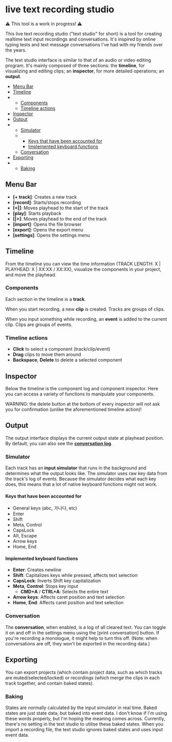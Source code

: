 # live text recording studio

⚠️ This tool is a work in progress! ⚠️

This live text recording studio ("text studio" for short) is a tool for creating realtime text input recordings and conversations. It's inspired by online typing tests and text message conversations I've had with my friends over the years.

The text studio interface is similar to that of an audio or video editing program. It's mainly composed of three sections: the **timeline**, for visualizing and editing clips; an **inspector**, for more detailed operations; an **output**.

- [Menu Bar](#menu-bar)
- [Timeline](#timeline)
- - [Components](#components)
  - [Timeline actions](#timeline-actions)
- [Inspector](#inspector)
- [Output](#output)
- - [Simulator](#simulator)
  - - [Keys that have been accounted for](#keys-that-have-been-accounted-for)
    - [Implemented keyboard functions](#implemented-keyboard-functions)
  - [Conversation](#conversation)
- [Exporting](#exporting)
- - [Baking](#baking)

## Menu Bar

- **\[+ track\]**: Creates a new track
- **\[record\]**: Starts/stops recording
- **\[<|\]**: Moves playhead to the start of the track
- **\[play\]**: Starts playback
- **\[|>\]**: Moves playhead to the end of the track
- **\[import\]**: Opens the file browser
- **\[export\]**: Opens the export menu
- **\[settings\]**: Opens the settings menu

## Timeline

From the timeline you can view the time information (TRACK LENGTH: X | PLAYHEAD: X | XX:XX / XX:XX), visualize the components in your project, and move the playhead.

### Components

Each section in the timeline is a **track**.

When you start recording, a new **clip** is created. Tracks are groups of clips.

When you input something while recording, an **event** is added to the current clip. Clips are groups of events.

### Timeline actions

- **Click** to select a component (track/clip/event)
- **Drag** clips to move them around
- **Backspace**, **Delete** to delete a selected component

## Inspector

Below the timeline is the component log and component inspector. Here you can access a variety of functions to manipulate your components.

WARNING: the delete button at the bottom of every inspector will not ask you for confirmation (unlike the aforementioned timeline action)!

## Output

The output interface displays the current output state at playhead position. By default, you can also see the [**conversation log**](#conversation).

### Simulator

Each track has an **input simulator** that runs in the background and determines what the output looks like. The simulator uses raw key data from the track's log of events. Because the simulator decides what each key does, this means that a lot of native keyboard functions might not work.

#### Keys that have been accounted for

- General keys (abc, 가나다, etc)
- Enter
- Shift
- Meta, Control
- CapsLock
- Alt, Escape
- Arrow keys
- Home, End

#### Implemented keyboard functions

- **Enter**: Creates newline
- **Shift**: Capitalizes keys while pressed, affects text selection
- **CapsLock**: Inverts Shift key capitalization
- **Meta**, **Control**: Stops key input
  - **CMD+A** / **CTRL+A**: Selects the entire text
- **Arrow keys**: Affects caret position and text selection
- **Home**, **End**: Affects caret position and text selection

### Conversation

The **conversation**, when enabled, is a log of all cleared text. You can toggle it on and off in the settings menu using the \[print conversation\] button. If you're recording a monologue, it might help to turn this off. (Note: when conversations are off, they won't be exported in the recording data.)

## Exporting

You can export projects (which contain project data, such as which tracks are muted/selected/locked) or recordings (which merge the clips in each track together, and contain baked states).

### Baking

States are normally calculated by the input simulator in real time. Baked states are just state data, but baked into event data. I don't know if I'm using these words properly, but I'm hoping the meaning comes across. Currently, there's no setting in the text studio to utilise these baked states. When you import a recording file, the text studio ignores baked states and uses input event data.
